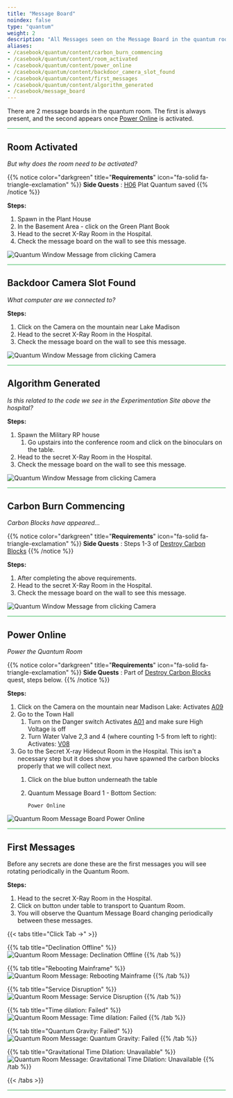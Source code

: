 ```yaml
---
title: "Message Board"
noindex: false
type: "quantum"
weight: 2
description: "All Messages seen on the Message Board in the quantum room and how to trigger them for Brookhaven RP Secrets and Mysteries"
aliases:
- /casebook/quantum/content/carbon_burn_commencing
- /casebook/quantum/content/room_activated
- /casebook/quantum/content/power_online
- /casebook/quantum/content/backdoor_camera_slot_found
- /casebook/quantum/content/first_messages
- /casebook/quantum/content/algorithm_generated
- /casebook/message_board
--- 
```


There are 2 message boards in the quantum room. The first is always present, and the second appears once [Power Online](#power-online) is activated.

<hr style="background-color: #28b44c" size=8>

## Room Activated
_But why does the room need to be activated?_
 
{{% notice color="darkgreen" title="**Requirements**" icon="fa-solid fa-triangle-exclamation"  %}}
**Side Quests** : [H06](/casebook/light_panel#h06) Plat Quantum saved
{{% /notice %}}


**Steps:**

1. Spawn in the Plant House
1. In the Basement Area - click on the Green Plant Book
1. Head to the secret X-Ray Room in the Hospital.
1. Check the message board on the wall to see this message.

![Quantum Window Message from clicking Camera](/images/bh/room-activated.png)

<hr style="background-color: #28b44c" size=8>

## Backdoor Camera Slot Found
_What computer are we connected to?_

**Steps:**

1. Click on the Camera on the mountain near Lake Madison
1. Head to the secret X-Ray Room in the Hospital. 
1. Check the message board on the wall to see this message.

![Quantum Window Message from clicking Camera](/images/bh/backdoor-camera-slot.jpg)

<hr style="background-color: #28b44c" size=8>

## Algorithm Generated
_Is this related to the code we see in the Experimentation Site above the hospital?_
 

**Steps:**

1. Spawn the Military RP house
	1. Go upstairs into the conference room and click on the binoculars on the table.
1. Head to the secret X-Ray Room in the Hospital. 
1. Check the message board on the wall to see this message.

![Quantum Window Message from clicking Camera](/images/bh/algorithm-generated.jpg)

<hr style="background-color: #28b44c" size=8>

## Carbon Burn Commencing
_Carbon Blocks have appeared..._
 
{{% notice color="darkgreen" title="**Requirements**" icon="fa-solid fa-triangle-exclamation"  %}}
**Side Quests** : Steps 1-3 of [Destroy Carbon Blocks](/lore/quests/destroy_carbon_blocks)
{{% /notice %}}


**Steps:**

1. After completing the above requirements.
1. Head to the secret X-Ray Room in the Hospital. 
1. Check the message board on the wall to see this message.

![Quantum Window Message from clicking Camera](/images/bh/carbon-burn-commencing.jpg)

<hr style="background-color: #28b44c" size=8>

## Power Online
_Power the Quantum Room_
 
{{% notice color="darkgreen" title="**Requirements**" icon="fa-solid fa-triangle-exclamation"  %}}
**Side Quests** : Part of [Destroy Carbon Blocks](../../../lore/quests/destroy_carbon_blocks) quest, steps below.
{{% /notice %}}


**Steps:**

1. Click on the Camera on the mountain near Madison Lake: Activates [A09](../../light_panel#a09)
1. Go to the Town Hall
	1. Turn on the Danger switch Activates [A01](../../light_panel#a01) and make sure High Voltage is off
	2. Turn Water Valve 2,3 and 4 (where counting 1-5 from left to right): Activates: [V08](../../light_panel#v08)
1. Go to the Secret X-ray Hideout Room in the Hospital. This isn't a necessary step but it does show you have spawned the carbon blocks properly that we will collect next.
	1. Click on the blue button underneath the table
	1. Quantum Message Board 1 - Bottom Section: 
			
		`Power Online`
		
![Quantum Room Message Board Power Online](/images/bh/destroy-carbon-blocks-online-2.jpg)

<hr style="background-color: #28b44c" size=8>


## First Messages
Before any secrets are done these are the first messages you will see rotating periodically in the Quantum Room.

**Steps:**

1. Head to the secret X-Ray Room in the Hospital.
1. Click on button under table to transport to Quantum Room.
1. You will observe the Quantum Message Board changing periodically between these messages.

{{< tabs title="Click Tab ->" >}}

{{% tab title="Declination Offline" %}}
![Quantum Room Message: Declination Offline](/images/bh/declination-offline.jpg)
{{% /tab %}}

{{% tab title="Rebooting Mainframe" %}}
![Quantum Room Message: Rebooting Mainframe](/images/bh/rebooting-mainframe.png)
{{% /tab %}}

{{% tab title="Service Disruption" %}}
![Quantum Room Message: Service Disruption](/images/bh/service-disruption.jpg)
{{% /tab %}}

{{% tab title="Time dilation: Failed" %}}
![Quantum Room Message: Time dilation: Failed](/images/bh/time-dilation-failed.jpg)
{{% /tab %}}

{{% tab title="Quantum Gravity: Failed" %}}
![Quantum Room Message: Quantum Gravity: Failed](/images/bh/quantum-gravity-failed.jpg)
{{% /tab %}}

{{% tab title="Gravitational Time Dilation: Unavailable" %}}
![Quantum Room Message: Gravitational Time Dilation: Unavailable](/images/bh/gravitational-time-dilation-ua.jpg)
{{% /tab %}}

{{< /tabs >}}

<hr style="background-color: #28b44c" size=8>
